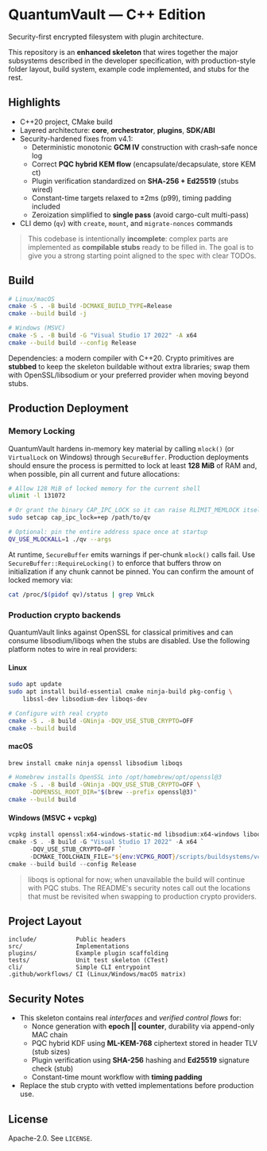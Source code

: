 # QuantumVault — C++ Edition

Security-first encrypted filesystem with plugin architecture.

This repository is an **enhanced skeleton** that wires together the major
subsystems described in the developer specification, with production-style
folder layout, build system, example code implemented, and stubs for the rest.

## Highlights

- C++20 project, CMake build
- Layered architecture: **core**, **orchestrator**, **plugins**, **SDK/ABI**
- Security-hardened fixes from v4.1:
  - Deterministic monotonic **GCM IV** construction with crash‑safe nonce log
  - Correct **PQC hybrid KEM flow** (encapsulate/decapsulate, store KEM ct)
  - Plugin verification standardized on **SHA‑256 + Ed25519** (stubs wired)
  - Constant-time targets relaxed to ±2ms (p99), timing padding included
  - Zeroization simplified to **single pass** (avoid cargo-cult multi-pass)
- CLI demo (`qv`) with `create`, `mount`, and `migrate-nonces` commands

> This codebase is intentionally **incomplete**: complex parts are implemented
> as **compilable stubs** ready to be filled in. The goal is to give you a
> strong starting point aligned to the spec with clear TODOs.

## Build

```bash
# Linux/macOS
cmake -S . -B build -DCMAKE_BUILD_TYPE=Release
cmake --build build -j

# Windows (MSVC)
cmake -S . -B build -G "Visual Studio 17 2022" -A x64
cmake --build build --config Release
```

Dependencies: a modern compiler with C++20. Crypto primitives are **stubbed** to
keep the skeleton buildable without extra libraries; swap them with OpenSSL/libsodium
or your preferred provider when moving beyond stubs.

## Production Deployment

<!-- // TSK031 -->
### Memory Locking

QuantumVault hardens in-memory key material by calling `mlock()` (or `VirtualLock` on
Windows) through `SecureBuffer`. Production deployments should ensure the process is
permitted to lock at least **128 MiB** of RAM and, when possible, pin all current and
future allocations:

```bash
# Allow 128 MiB of locked memory for the current shell
ulimit -l 131072

# Or grant the binary CAP_IPC_LOCK so it can raise RLIMIT_MEMLOCK itself
sudo setcap cap_ipc_lock=+ep /path/to/qv

# Optional: pin the entire address space once at startup
QV_USE_MLOCKALL=1 ./qv --args
```

At runtime, `SecureBuffer` emits warnings if per-chunk `mlock()` calls fail. Use
`SecureBuffer::RequireLocking()` to enforce that buffers throw on initialization if any
chunk cannot be pinned. You can confirm the amount of locked memory via:

```bash
cat /proc/$(pidof qv)/status | grep VmLck
```

<!-- TSK020 -->
### Production crypto backends

QuantumVault links against OpenSSL for classical primitives and can consume
libsodium/liboqs when the stubs are disabled. Use the following platform notes to
wire in real providers:

#### Linux

```bash
sudo apt update
sudo apt install build-essential cmake ninja-build pkg-config \
    libssl-dev libsodium-dev liboqs-dev

# Configure with real crypto
cmake -S . -B build -GNinja -DQV_USE_STUB_CRYPTO=OFF
cmake --build build
```

#### macOS

```bash
brew install cmake ninja openssl libsodium liboqs

# Homebrew installs OpenSSL into /opt/homebrew/opt/openssl@3
cmake -S . -B build -GNinja -DQV_USE_STUB_CRYPTO=OFF \
      -DOPENSSL_ROOT_DIR="$(brew --prefix openssl@3)"
cmake --build build
```

#### Windows (MSVC + vcpkg)

```powershell
vcpkg install openssl:x64-windows-static-md libsodium:x64-windows liboqs:x64-windows
cmake -S . -B build -G "Visual Studio 17 2022" -A x64 `
      -DQV_USE_STUB_CRYPTO=OFF `
      -DCMAKE_TOOLCHAIN_FILE="${env:VCPKG_ROOT}/scripts/buildsystems/vcpkg.cmake"
cmake --build build --config Release
```

> liboqs is optional for now; when unavailable the build will continue with
> PQC stubs. The README's security notes call out the locations that must be
> revisited when swapping to production crypto providers.

## Project Layout

```text
include/           Public headers
src/               Implementations
plugins/           Example plugin scaffolding
tests/             Unit test skeleton (CTest)
cli/               Simple CLI entrypoint
.github/workflows/ CI (Linux/Windows/macOS matrix)
```

## Security Notes

- This skeleton contains real *interfaces* and *verified control flows* for:
  - Nonce generation with **epoch || counter**, durability via append-only MAC chain
  - PQC hybrid KDF using **ML-KEM-768** ciphertext stored in header TLV (stub sizes)
  - Plugin verification using **SHA-256** hashing and **Ed25519** signature check (stub)
  - Constant-time mount workflow with **timing padding**
- Replace the stub crypto with vetted implementations before production use.

## License

Apache-2.0. See `LICENSE`.
